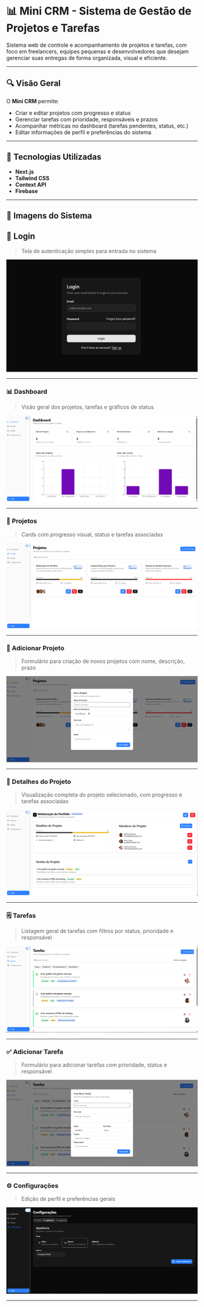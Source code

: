 # 📊 Mini CRM - Sistema de Gestão de Projetos e Tarefas

Sistema web de controle e acompanhamento de projetos e tarefas, com foco em freelancers, equipes pequenas e desenvolvedores que desejam gerenciar suas entregas de forma organizada, visual e eficiente.

---

## 🔍 Visão Geral

O **Mini CRM** permite:

- Criar e editar projetos com progresso e status
- Gerenciar tarefas com prioridade, responsáveis e prazos
- Acompanhar métricas no dashboard (tarefas pendentes, status, etc.)
- Editar informações de perfil e preferências do sistema

---

## 🚀 Tecnologias Utilizadas

- **Next.js**
- **Tailwind CSS**
- **Context API**
- **Firebase**

---

## 📸 Imagens do Sistema


## 🔐 Login

> Tela de autenticação simples para entrada no sistema

![Login](./images//login.png)

---

### 📊 Dashboard

> Visão geral dos projetos, tarefas e gráficos de status

![Dashboard](./images//dashboard.png)

---

### 📁 Projetos

> Cards com progresso visual, status e tarefas associadas

![Projetos](./images//projects.png)

---

### 📝 Adicionar Projeto

> Formulário para criação de novos projetos com nome, descrição, prazo

![AddProjeto](./images//new_project.png)

---

### 📌 Detalhes do Projeto

> Visualização completa do projeto selecionado, com progresso e tarefas associadas

![DetalhesProjeto](./images//project_details.png)

---

### 🗒️ Tarefas

> Listagem geral de tarefas com filtros por status, prioridade e responsável

![Tarefas](./images//tasks.png)

---

### ✅ Adicionar Tarefa

> Formulário para adicionar tarefas com prioridade, status e responsável

![AddTarefa](./images//new_task.png)

---

### ⚙️ Configurações

> Edição de perfil e preferências gerais

![Configurações](./images/settings.png)

---